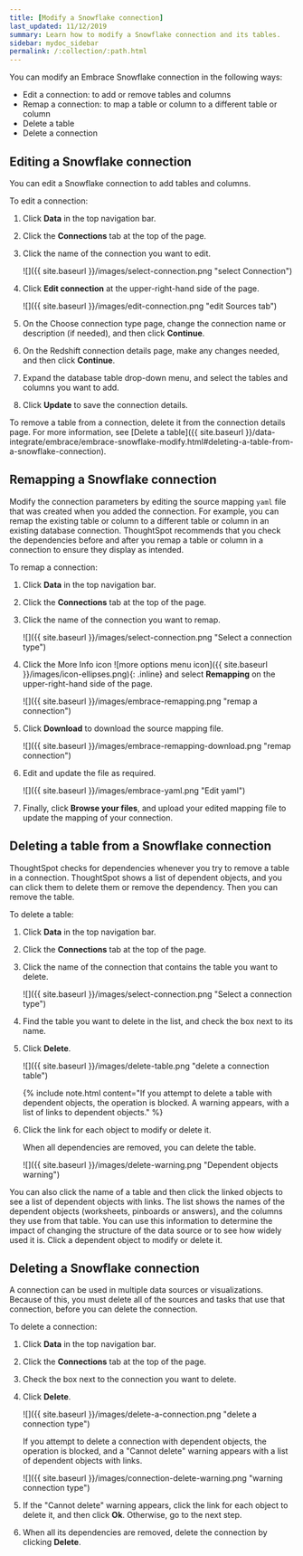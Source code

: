 ```yaml
---
title: [Modify a Snowflake connection]
last_updated: 11/12/2019
summary: Learn how to modify a Snowflake connection and its tables.
sidebar: mydoc_sidebar
permalink: /:collection/:path.html
---
```


You can modify an Embrace Snowflake connection in the following ways:
- Edit a connection: to add or remove tables and columns
- Remap a connection: to map a table or column to a different table or column
- Delete a table
- Delete a connection

## Editing a Snowflake connection

You can edit a Snowflake connection to add tables and columns.

To edit a connection:

1. Click **Data** in the top navigation bar.

2. Click the **Connections** tab at the top of the page.

3. Click the name of the connection you want to edit.

   ![]({{ site.baseurl }}/images/select-connection.png "select Connection")

4. Click **Edit connection** at the upper-right-hand side of the page.

   ![]({{ site.baseurl }}/images/edit-connection.png "edit Sources tab")

5. On the Choose connection type page, change the connection name or description (if needed), and then click **Continue**.  

6. On the Redshift connection details page, make any changes needed, and then click **Continue**.

7. Expand the database table drop-down menu, and select the tables and columns you want to add.

   <!-- ![]({{ site.baseurl }}/images/connection-update.png "Edit connection dialog box") -->

8. Click **Update** to save the connection details.

To remove a table from a connection, delete it from the connection details page. For more information, see [Delete a table]({{ site.baseurl }}/data-integrate/embrace/embrace-snowflake-modify.html#deleting-a-table-from-a-snowflake-connection).

## Remapping a Snowflake connection

Modify the connection parameters by editing the source mapping <code>yaml</code> file that was created when you added the connection. For example, you can remap the existing table or column to a different table or column in an existing database connection. ThoughtSpot recommends that you check the dependencies before and after you remap a table or column in a connection to ensure they display as intended.

To remap a connection:

1. Click **Data** in the top navigation bar.

2. Click the **Connections** tab at the top of the page.

3. Click the name of the connection you want to remap.

   ![]({{ site.baseurl }}/images/select-connection.png "Select a connection type")

4. Click the More Info icon ![more options menu icon]({{ site.baseurl }}/images/icon-ellipses.png){: .inline} and select **Remapping** on the upper-right-hand side of the page.

    ![]({{ site.baseurl }}/images/embrace-remapping.png "remap a connection")

5. Click **Download** to download the source mapping file.

    ![]({{ site.baseurl }}/images/embrace-remapping-download.png "remap connection")

6. Edit and update the file as required.

    ![]({{ site.baseurl }}/images/embrace-yaml.png "Edit yaml")

7. Finally, click **Browse your files**, and upload your edited mapping file to update the mapping of your connection.

## Deleting a table from a Snowflake connection
ThoughtSpot checks for dependencies whenever you try to remove a table in a connection. ThoughtSpot shows a list of dependent objects, and you can click them to delete them or remove the dependency. Then you can remove the table.

To delete a table:

1. Click **Data** in the top navigation bar.

2. Click the **Connections** tab at the top of the page.

3. Click the name of the connection that contains the table you want to delete.

   ![]({{ site.baseurl }}/images/select-connection.png "Select a connection type")

4. Find the table you want to delete in the list, and check the box next to its name.

5. Click **Delete**.

    ![]({{ site.baseurl }}/images/delete-table.png "delete a connection table")

    {% include note.html content="If you attempt to delete a table with dependent objects, the operation is blocked. A warning appears, with a list of links to dependent objects." %}

6. Click the link for each object to modify or delete it.

   When all dependencies are removed, you can delete the table.

   ![]({{ site.baseurl }}/images/delete-warning.png "Dependent objects warning")

You can also click the name of a table and then click the linked objects to see a list of dependent objects with links. The list shows the names of the dependent objects (worksheets, pinboards or answers), and the columns they use from that table. You can use this information to determine the impact of changing the structure of the data source or to see how widely used it is. Click a dependent object to modify or delete it.

## Deleting a Snowflake connection
A connection can be used in multiple data sources or visualizations. Because of this, you must delete all of the sources and tasks that use that connection, before you can delete the connection.

To delete a connection:

1. Click **Data** in the top navigation bar.

2. Click the **Connections** tab at the top of the page.

3. Check the box next to the connection you want to delete.

4. Click **Delete**.

   ![]({{ site.baseurl }}/images/delete-a-connection.png "delete a connection type")

   If you attempt to delete a connection with dependent objects, the operation is blocked, and a "Cannot delete" warning appears with a list of dependent objects with links.

   ![]({{ site.baseurl }}/images/connection-delete-warning.png "warning connection type")

5. If the "Cannot delete" warning appears, click the link for each object to delete it, and then click **Ok**. Otherwise, go to the next step.

6. When all its dependencies are removed, delete the connection by clicking **Delete**.
